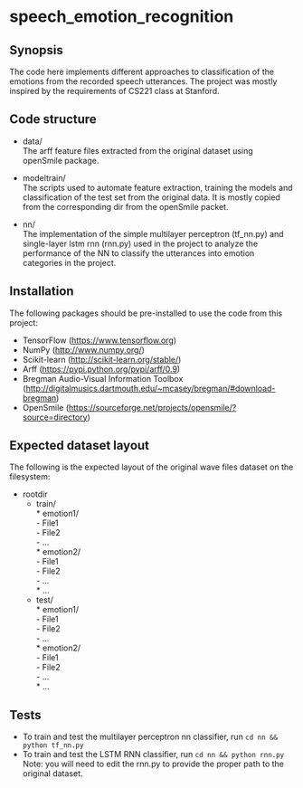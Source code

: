 # speech_emotion_recognition
## Synopsis

The code here implements different approaches to classification of the emotions from the recorded speech utterances. The project was mostly inspired by the requirements of CS221 class at Stanford.

## Code structure

 - data/  
   The arff feature files extracted from the original dataset using openSmile package.

 - modeltrain/  
   The scripts used to automate feature extraction, training the models and classification of the test set from the original data. It is mostly copied from the corresponding dir from the openSmile packet.  

 - nn/  
   The implementation of the simple multilayer perceptron (tf_nn.py) and single-layer lstm rnn (rnn.py) used in the project to analyze the performance of the NN to classify the utterances into emotion categories in the project.

## Installation

The following packages should be pre-installed to use the code from this project:

- TensorFlow (https://www.tensorflow.org)
- NumPy (http://www.numpy.org/)
- Scikit-learn (http://scikit-learn.org/stable/)
- Arff (https://pypi.python.org/pypi/arff/0.9)
- Bregman Audio-Visual Information Toolbox (http://digitalmusics.dartmouth.edu/~mcasey/bregman/#download-bregman)
- OpenSmile (https://sourceforge.net/projects/opensmile/?source=directory)

## Expected dataset layout

The following is the expected layout of the original wave files dataset on the filesystem:

   + rootdir  
      - train/  
            * emotion1/  
                - File1  
                - File2  
                - ...  
            * emotion2/  
                - File1  
                - File2  
                - ...  
            * ...  
      - test/  
            * emotion1/  
                - File1  
                - File2  
                - ...  
            * emotion2/  
                - File1  
                - File2  
                - ...  
            * ...  

## Tests

- To train and test the multilayer perceptron nn classifier, run `cd nn && python tf_nn.py`
- To train and test the LSTM RNN classifier, run `cd nn && python rnn.py`
   Note: you will need to edit the rnn.py to provide the proper path to the original dataset.
